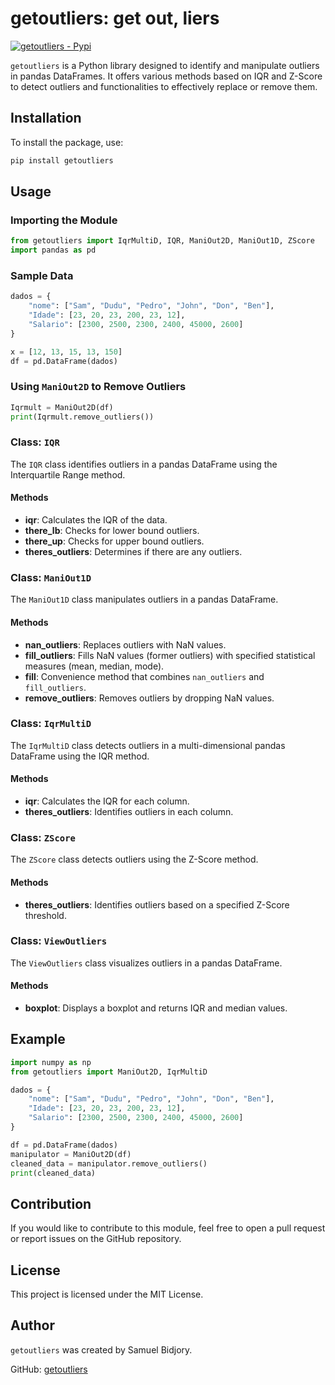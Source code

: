 # getoutliers: get out, liers

[![getoutliers - Pypi](https://badge.fury.io/py/getoutliers.svg)](https://badge.fury.io/py/getoutliers)

`getoutliers` is a Python library designed to identify and manipulate outliers in pandas DataFrames. It offers various methods based on IQR and Z-Score to detect outliers and functionalities to effectively replace or remove them.

## Installation

To install the package, use:

```sh
pip install getoutliers
```

## Usage

### Importing the Module

```python
from getoutliers import IqrMultiD, IQR, ManiOut2D, ManiOut1D, ZScore
import pandas as pd
```

### Sample Data

```python
dados = {
    "nome": ["Sam", "Dudu", "Pedro", "John", "Don", "Ben"],
    "Idade": [23, 20, 23, 200, 23, 12],
    "Salario": [2300, 2500, 2300, 2400, 45000, 2600]
}

x = [12, 13, 15, 13, 150]
df = pd.DataFrame(dados)
```

### Using `ManiOut2D` to Remove Outliers

```python
Iqrmult = ManiOut2D(df)
print(Iqrmult.remove_outliers())
```

### Class: `IQR`

The `IQR` class identifies outliers in a pandas DataFrame using the Interquartile Range method.

#### Methods

- **iqr**: Calculates the IQR of the data.
- **there_lb**: Checks for lower bound outliers.
- **there_up**: Checks for upper bound outliers.
- **theres_outliers**: Determines if there are any outliers.

### Class: `ManiOut1D`

The `ManiOut1D` class manipulates outliers in a pandas DataFrame.

#### Methods

- **nan_outliers**: Replaces outliers with NaN values.
- **fill_outliers**: Fills NaN values (former outliers) with specified statistical measures (mean, median, mode).
- **fill**: Convenience method that combines `nan_outliers` and `fill_outliers`.
- **remove_outliers**: Removes outliers by dropping NaN values.

### Class: `IqrMultiD`

The `IqrMultiD` class detects outliers in a multi-dimensional pandas DataFrame using the IQR method.

#### Methods

- **iqr**: Calculates the IQR for each column.
- **theres_outliers**: Identifies outliers in each column.

### Class: `ZScore`

The `ZScore` class detects outliers using the Z-Score method.

#### Methods

- **theres_outliers**: Identifies outliers based on a specified Z-Score threshold.

### Class: `ViewOutliers`

The `ViewOutliers` class visualizes outliers in a pandas DataFrame.

#### Methods

- **boxplot**: Displays a boxplot and returns IQR and median values.

## Example

```python
import numpy as np
from getoutliers import ManiOut2D, IqrMultiD

dados = {
    "nome": ["Sam", "Dudu", "Pedro", "John", "Don", "Ben"],
    "Idade": [23, 20, 23, 200, 23, 12],
    "Salario": [2300, 2500, 2300, 2400, 45000, 2600]
}

df = pd.DataFrame(dados)
manipulator = ManiOut2D(df)
cleaned_data = manipulator.remove_outliers()
print(cleaned_data)
```

## Contribution

If you would like to contribute to this module, feel free to open a pull request or report issues on the GitHub repository.

## License

This project is licensed under the MIT License.

## Author

`getoutliers` was created by Samuel Bidjory.

GitHub: [getoutliers](https://github.com/BidjorySamuel/getoutliers)
